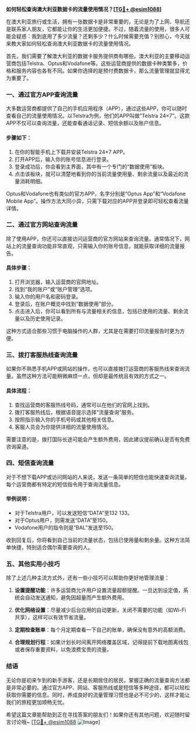 **如何轻松查询澳大利亚数据卡的流量使用情况？[[TG💪+ @esim1088](https://t.me/s/esim1088)]**

在澳大利亚旅行或生活，拥有一张数据卡是非常重要的，无论是为了上网、导航还是联系家人朋友，它都能让你的生活更加便捷。不过，随着流量的使用，很多人可能会疑惑：我到底用了多少流量？还剩多少？什么时候需要充值？别担心，今天就来教大家如何轻松查询澳大利亚数据卡的流量使用情况。

首先，我们需要了解澳大利亚的数据卡服务提供商有哪些。澳大利亚的主要移动运营商包括Telstra、Optus和Vodafone等。这些运营商提供的数据卡种类繁多，价格和服务内容也各有不同。如果你选择的是预付费数据卡，那么流量管理就显得尤为重要了。

### **一、通过官方APP查询流量**

大多数运营商都提供了自己的手机应用程序（APP），通过这些APP，你可以随时查看自己的流量使用情况。以Telstra为例，他们的APP叫做“Telstra 24×7”。这款APP不仅可以查询流量，还能查看通话记录、短信余额以及账户信息。

#### **步骤如下：**
1. 在你的智能手机上下载并安装Telstra 24×7 APP。
2. 打开APP后，输入你的账号信息进行登录。
3. 登录成功后，你会看到主界面，其中有一个专门的“数据使用”板块。
4. 点击该板块，就可以清楚地看到你的当前流量使用量、剩余流量以及最近的流量消耗明细。

Optus和Vodafone也有类似的官方APP，名字分别是“Optus App”和“Vodafone Mobile App”。操作方法大同小异，只需下载对应的APP并登录即可轻松查看流量详情。

### **二、通过官方网站查询流量**

除了使用APP，你还可以直接访问运营商的官方网站来查询流量。通常情况下，网站上的流量查询功能非常直观，只需输入你的账号信息，就能获取详细的流量报告。

#### **具体步骤：**
1. 打开浏览器，输入运营商的官网地址。
2. 找到“我的账户”或“账户管理”选项。
3. 输入你的用户名和密码登录。
4. 登录后，在账户概览中找到“数据使用”部分。
5. 点击进入后，你可以看到所有与流量相关的信息，包括已使用的流量、剩余流量以及历史使用记录。

这种方式适合那些习惯于电脑操作的人群，尤其是在需要打印流量报告时更为方便。

### **三、拨打客服热线查询流量**

如果你不熟悉手机APP或网站的操作，也可以直接拨打运营商的客服热线来查询流量。虽然这种方法可能稍微麻烦一点，但却是最传统且有效的方式之一。

#### **具体流程：**
1. 查找运营商的客服热线号码，通常可以在他们的官网上找到。
2. 拨打客服热线后，根据语音提示选择“流量查询”服务。
3. 按照指示输入你的手机号码或其他相关信息。
4. 客服人员会为你提供详细的流量使用情况。

需要注意的是，拨打国际长途可能会产生额外费用，因此建议提前确认是否有免费咨询渠道。

### **四、短信查询流量**

对于不想下载APP或访问网站的人来说，发送一条简单的短信也能快速查询流量。每个运营商都有特定的短信指令用于查询流量信息。

#### **举例说明：**
- 对于Telstra用户，可以发送短信“DATA”至132 133。
- 对于Optus用户，则需发送“DATA”至150。
- Vodafone用户的指令则是“BAL”发送至150。

收到回复后，你将看到自己当前的流量状态，包括已使用量和剩余量。这种方法简单快捷，特别适合偶尔需要查询的人。

### **五、其他实用小技巧**

除了上述几种主流方式外，还有一些小技巧可以帮助你更好地管理流量：

1. **设置提醒功能**：许多运营商允许用户设置流量超额提醒。一旦达到设定值，系统会自动发送通知，避免因超量而产生额外费用。
   
2. **优化网络设置**：尽量减少后台应用的自动更新，关闭不需要的功能（如Wi-Fi共享），这样可以有效节省流量。

3. **定期检查账单**：每个月定期查看一下自己的账单，确保没有意外的高额消费。

4. **合理规划行程**：如果计划长时间离开网络覆盖区域，记得提前下载地图离线包或者保存重要资料，以免浪费宝贵的流量。

### **结语**

无论你是初来乍到的新手游客，还是长期居住的居民，掌握正确的流量查询方法都是非常必要的。通过官方APP、网站、客服热线或是短信等多种途径，都可以轻松获取你需要的信息。同时，养成良好的流量管理习惯也是必不可少的，这样才能让我们的旅程更加顺畅无忧。

希望这篇文章能帮助到正在寻找答案的朋友们！如果你还有其他问题，欢迎随时留言讨论哦~ [[TG💪+ @esim1088](https://t.me/s/esim1088) ![Image](https://i.postimg.cc/4NQfJmqS/Snipaste-2025-05-13-00-14-12.png)]